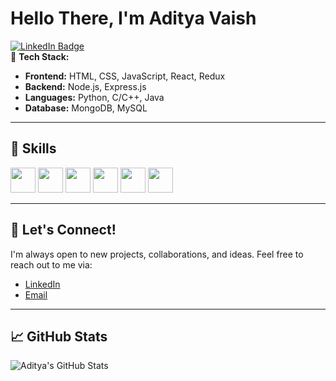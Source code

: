 # Hello There, I'm Aditya Vaish
[![LinkedIn Badge](https://img.shields.io/badge/LinkedIn-Aditya%20Vaish-blue?style=flat-square&logo=linkedin&logoColor=white)](https://www.linkedin.com/in/aditya-vaish-370494243/) <br>
🔧 **Tech Stack:**  
- **Frontend:** HTML, CSS, JavaScript, React, Redux  
- **Backend:** Node.js, Express.js  
- **Languages:** Python, C/C++, Java  
- **Database:** MongoDB, MySQL 

---

## 🔧 Skills
<img src="https://img.shields.io/badge/-Python-3776AB?style=flat-square&logo=python&logoColor=white" height="40">
<img src="https://img.shields.io/badge/-C%2B%2B-00599C?style=flat-square&logo=c%2B%2B&logoColor=white" height="40">
<img src="https://img.shields.io/badge/-Java-007396?style=flat-square&logo=java&logoColor=white" height="40">
<img src="https://img.shields.io/badge/-JavaScript-F7DF1E?style=flat-square&logo=javascript&logoColor=black" height="40">
<img src="https://img.shields.io/badge/-MySQL-4479A1?style=flat-square&logo=mysql&logoColor=white" height="40">
<img src="https://img.shields.io/badge/-React-61DAFB?style=flat-square&logo=react&logoColor=black" height="40">

---

## 💬 Let's Connect!
I'm always open to new projects, collaborations, and ideas. Feel free to reach out to me via:

- [LinkedIn](https://www.linkedin.com/in/aditya-vaish-370494243/)  
- [Email](mailto:adityavaish846@gmail.com)

---

## 📈 GitHub Stats
![Aditya's GitHub Stats](https://github-readme-stats.vercel.app/api?username=vaishcodescape&show_icons=true&hide_title=true&count_private=true&hide=prs&theme=radical)
